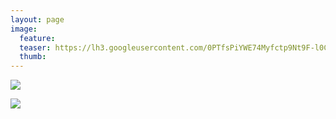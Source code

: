 ```yaml
---
layout: page
image:
  feature:
  teaser: https://lh3.googleusercontent.com/0PTfsPiYWE74Myfctp9Nt9F-l0CvVkq3ZnQTJuNXRmA=w245-h177-no
  thumb:
---
```


![](https://lh3.googleusercontent.com/ZqYxh4FVnH9u869hli7S5T-wa5E_paG7lfGEDkLRro4=w800)

![](https://lh3.googleusercontent.com/CZy7RNC8-4ecIeUR16kzKunnEiDGxii5vjyBn9n5UMk=w800)
